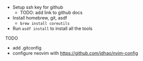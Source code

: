 - Setup ssh key for github
    - TODO: add link to github docs
- Install homebrew, git, asdf
    - `brew install coreutils`
- Run `asdf install` to install all the tools

TODO
- add .gitconfig
- configure neovim with https://github.com/jdhao/nvim-config